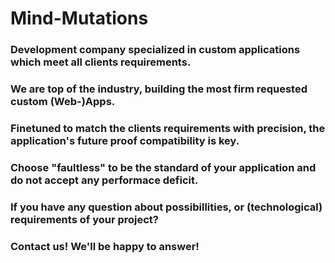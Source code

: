 # Mind-Mutations

### Development company specialized in custom applications which meet all clients requirements.

### We are top of the industry, building the most firm requested custom (Web-)Apps.
### Finetuned to match the clients requirements with precision, the application's future proof compatibility is key.

### Choose "faultless" to be the standard of your application and do not accept any performace deficit.

### If you have any question about possibillities, or (technological) requirements of your project? 
### Contact us! We'll be happy to answer! 

